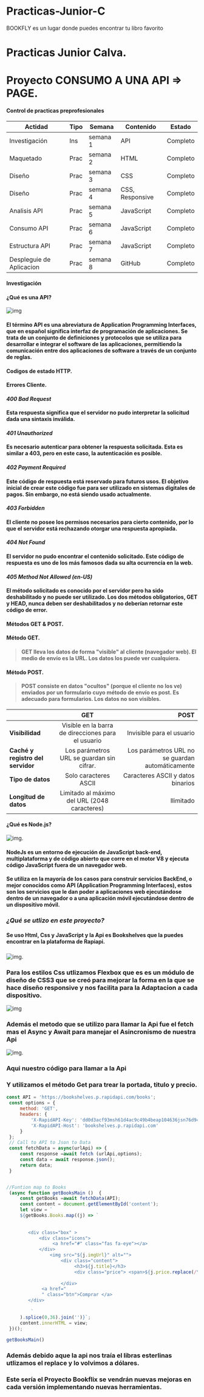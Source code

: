 # Practicas-Junior-C
BOOKFLY  es un lugar donde puedes encontrar tu libro favorito 
# Practicas Junior Calva.
# Proyecto CONSUMO A UNA API => PAGE.
#### Control de practicas preprofesionales

| Actidad | Tipo | Semana | Contenido | Estado |
| --- | --- | --- | --- | --- |
| Investigación | Ins | semana 1 | API | Completo |
| Maquetado | Prac | semana 2 | HTML | Completo |
| Diseño | Prac | semana 3 | CSS | Completo |
| Diseño | Prac | semana 4 | CSS, Responsive | Completo |
| Analisis API | Prac | semana 5 | JavaScript | Completo |
| Consumo API | Prac | semana 6 | JavaScript | Completo |
| Estructura API | Prac | semana 7 | JavaScript | Completo |
| Despleguie de Aplicacion | Prac | semana 8 | GitHub | Completo |
#### Investigación
#### **¿Qué es una API?**
![img](https://cdn.create.vista.com/api/media/small/464117532/stock-photo-api-application-programming-interface-software)
#### El término API es una abreviatura de Application Programming Interfaces, que en español significa interfaz de programación de aplicaciones. Se trata de un conjunto de definiciones y protocolos que se utiliza para desarrollar e integrar el software de las aplicaciones, permitiendo la comunicación entre dos aplicaciones de software a través de un conjunto de reglas.

#### **Codigos de estado HTTP.**
#### Errores Cliente.
#### *400 Bad Request*
#### Esta respuesta significa que el servidor no pudo interpretar la solicitud dada una sintaxis inválida.
#### *401 Unauthorized*
#### Es necesario autenticar para obtener la respuesta solicitada. Esta es similar a 403, pero en este caso, la autenticación es posible.
#### *402 Payment Required*
#### Este código de respuesta está reservado para futuros usos. El objetivo inicial de crear este código fue para ser utilizado en sistemas digitales de pagos. Sin embargo, no está siendo usado actualmente.
#### *403 Forbidden*
#### El cliente no posee los permisos necesarios para cierto contenido, por lo que el servidor está rechazando otorgar una respuesta apropiada.
#### *404 Not Found*
#### El servidor no pudo encontrar el contenido solicitado. Este código de respuesta es uno de los más famosos dada su alta ocurrencia en la web.
#### *405 Method Not Allowed (en-US)*
#### El método solicitado es conocido por el servidor pero ha sido deshabilitado y no puede ser utilizado. Los dos métodos obligatorios, GET y HEAD, nunca deben ser deshabilitados y no deberían retornar este código de error.
#### **Métodos GET & POST.**
#### Método GET.
> #### GET lleva los datos de forma "visible" al cliente (navegador web). El medio de envío es la URL. Los datos los puede ver cualquiera.

#### Método POST.

> #### POST consiste en datos "ocultos" (porque el cliente no los ve) enviados por un formulario cuyo método de envío es post. Es adecuado para formularios. Los datos no son visibles.
|  | GET| POST |
| :---         |     :---:      |          ---: |
| **Visibilidad**		  | Visible en la barra de direcciones para el usuario   | Invisible para el usuario  |
| **Caché y registro del servidor**     |Los parámetros URL se guardan sin cifrar.       | Los parámetros URL no se guardan automáticamente    |
| **Tipo de datos**     | Solo caracteres ASCII      | Caracteres ASCII y datos binarios     |
| **Longitud de datos**    | Limitado al máximo del URL (2048 caracteres)       | Ilimitado    |
#### **¿Qué  es Node.js?**
![img](https://upload.wikimedia.org/wikipedia/commons/thumb/d/d9/Node.js_logo.svg/1200px-Node.js_logo.svg.png).

#### **NodeJs** es un entorno de ejecución de JavaScript back-end, multiplataforma y de código abierto que corre en el motor V8 y ejecuta código JavaScript fuera de un navegador web.

 

#### Se utiliza en la mayoría de los casos para construir servicios BackEnd, o mejor conocidos como API (Application Programming Interfaces), estos son los servicios que le dan poder a aplicaciones web ejecutándose dentro de un navegador o a una aplicación móvil ejecutándose dentro de un dispositivo móvil.

### *¿Qué se utlizo en este proyecto?*
#### Se uso Html, Css y JavaScript y la Api es Bookshelves que la puedes encontrar en la plataforma de Rapiapi.
###
![img](https://i0.wp.com/www.nosinmiubuntu.com/wp-content/uploads/2018/01/html5_css3_javascript5.png?fit=450%2C365&ssl=1).

### Para los estilos Css utlizamos Flexbox que es  es un módulo de diseño de CSS3 que se creó para mejorar la forma en la que se hace diseño responsive y nos facilita para la Adaptacion a cada dispositivo.
![img](images/book1.png)

###  Además el metodo que se utilizo para llamar la Api fue el **fetch** mas el **Async y Await** para manejar el Asincronismo de nuestra Api

![img](images/book.png).

### Aqui nuestro código para llamar a la Api
### Y utilizamos el  método Get para trear la portada, titulo y precio.
```javascript
const API = 'https://bookshelves.p.rapidapi.com/books';
 const options = {
     method: 'GET',
     headers: {
         'X-RapidAPI-Key': 'dd0d3acf93msh61d4ac9c49b4beap104636jsn76d9475905db',
         'X-RapidAPI-Host': 'bookshelves.p.rapidapi.com'
     }
 };
 // Call to API to Json to Data 
 const fetchData = async(urlApi) => {
     const response =await fetch (urlApi,options);
     const data = await response.json();
     return data;
 }


//Funtion map to Books
 (async function getBooksMain ()  {
     const getBooks =await fetchData(API);
     const content = document.getElementById('content');
     let view = `
     ${getBooks.Books.map((j) => `
     
    
        <div class="box" >
            <div class="icons">
                 <a href="#" class="fas fa-eye"></a>
            </div>
                <img src="${j.imgUrl}" alt="">
                    <div class="content">
                         <h3>${j.title}</h3> 
                         <div class="price"> <span>${j.price.replace(/\u00A3/g, '$')}</span></div>
                         
                    </div>
             <a href="
             " class="btn">Comprar </a>
        </div>
       
         `
     ).splice(0,36).join('')}`;
     content.innerHTML = view;
 })(); 
 
getBooksMain()
```
### Además debido aque la api nos traía el libras esterlinas utlizamos el replace y lo volvimos a dólares.
### Este sería el Proyecto Bookflix se vendrán nuevas mejoras en cada versión implementando nuevas herramientas.
